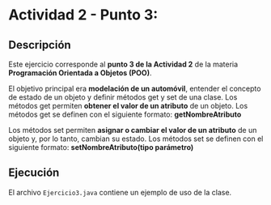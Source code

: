 # Actividad 2 - Punto 3: 

## Descripción

Este ejercicio corresponde al **punto 3 de la Actividad 2** de la materia **Programación Orientada a Objetos (POO)**.



El objetivo principal era **modelación de un automóvil**, entender el concepto de estado de un objeto y definir métodos get y set de una clase.
Los métodos get permiten **obtener el valor de un atributo** de un
objeto. 
Los métodos get se definen con el siguiente formato:
**getNombreAtributo**

Los métodos set permiten **asignar o cambiar el valor de un atributo**
de un objeto y, por lo tanto, cambian su estado. 
Los métodos set se definen con el siguiente formato:
**setNombreAtributo(tipo parámetro)**

## Ejecución

El archivo `Ejercicio3.java` contiene un ejemplo de uso de la clase.
